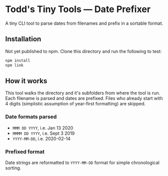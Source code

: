 # Todd's Tiny Tools — Date Prefixer

A tiny CLI tool to parse dates from filenames and prefix in a sortable format.

## Installation

Not yet published to npm. Clone this directory and run the following to test:

```bash
npm install
npm link
```

## How it works

This tool walks the directory and it's subfolders from where the tool is run. Each filename is parsed and dates are prefixed. Files who already start with 4 digits (simplistic assumption of year-first formatting) are skipped.

### Date formats parsed

- `MMM DD YYYY`, i.e. Jan 13 2020
- `MMMM DD YYYY`, i.e. Sept 3 2019
- `YYYY-MM-DD`, i.e. 2020-02-14

### Prefixed format

Date strings are reformatted to `YYYY-MM-DD` format for simple chronological sorting.